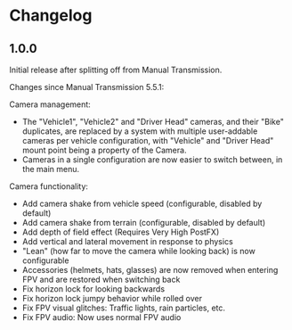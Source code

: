 # Changelog

## 1.0.0

Initial release after splitting off from Manual Transmission.

Changes since Manual Transmission 5.5.1:

Camera management:

* The "Vehicle1", "Vehicle2" and "Driver Head" cameras, and their "Bike" duplicates, are replaced by a system
with multiple user-addable cameras per vehicle configuration, with "Vehicle" and "Driver Head" mount point being a
property of the Camera.
* Cameras in a single configuration are now easier to switch between, in the main menu.

Camera functionality:

* Add camera shake from vehicle speed (configurable, disabled by default)
* Add camera shake from terrain (configurable, disabled by default)
* Add depth of field effect (Requires Very High PostFX)
* Add vertical and lateral movement in response to physics
* "Lean" (how far to move the camera while looking back) is now configurable
* Accessories (helmets, hats, glasses) are now removed when entering FPV and are restored when switching back
* Fix horizon lock for looking backwards
* Fix horizon lock jumpy behavior while rolled over
* Fix FPV visual glitches: Traffic lights, rain particles, etc.
* Fix FPV audio: Now uses normal FPV audio
